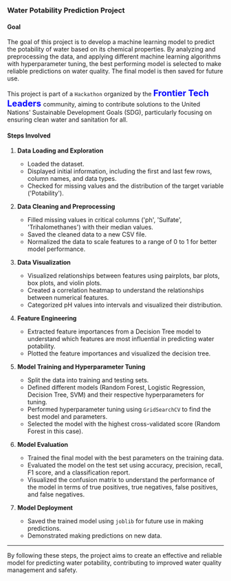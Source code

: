 ### Water Potability Prediction Project

#### Goal

The goal of this project is to develop a machine learning model to predict the potability of water based on its chemical properties. By analyzing and preprocessing the data, and applying different machine learning algorithms with hyperparameter tuning, the best performing model is selected to make reliable predictions on water quality. The final model is then saved for future use.

This project is part of a `Hackathon` organized by the <strong style="color: blue; font-size: 20px;"> Frontier Tech Leaders </strong> community, aiming to contribute solutions to the United Nations' Sustainable Development Goals (SDG), particularly focusing on ensuring clean water and sanitation for all.

#### Steps Involved

1. **Data Loading and Exploration**

   - Loaded the dataset.
   - Displayed initial information, including the first and last few rows, column names, and data types.
   - Checked for missing values and the distribution of the target variable ('Potability').

2. **Data Cleaning and Preprocessing**

   - Filled missing values in critical columns ('ph', 'Sulfate', 'Trihalomethanes') with their median values.
   - Saved the cleaned data to a new CSV file.
   - Normalized the data to scale features to a range of 0 to 1 for better model performance.

3. **Data Visualization**

   - Visualized relationships between features using pairplots, bar plots, box plots, and violin plots.
   - Created a correlation heatmap to understand the relationships between numerical features.
   - Categorized pH values into intervals and visualized their distribution.

4. **Feature Engineering**

   - Extracted feature importances from a Decision Tree model to understand which features are most influential in predicting water potability.
   - Plotted the feature importances and visualized the decision tree.

5. **Model Training and Hyperparameter Tuning**

   - Split the data into training and testing sets.
   - Defined different models (Random Forest, Logistic Regression, Decision Tree, SVM) and their respective hyperparameters for tuning.
   - Performed hyperparameter tuning using `GridSearchCV` to find the best model and parameters.
   - Selected the model with the highest cross-validated score (Random Forest in this case).

6. **Model Evaluation**

   - Trained the final model with the best parameters on the training data.
   - Evaluated the model on the test set using accuracy, precision, recall, F1 score, and a classification report.
   - Visualized the confusion matrix to understand the performance of the model in terms of true positives, true negatives, false positives, and false negatives.

7. **Model Deployment**
   - Saved the trained model using `joblib` for future use in making predictions.
   - Demonstrated making predictions on new data.

---

By following these steps, the project aims to create an effective and reliable model for predicting water potability, contributing to improved water quality management and safety.
